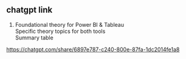 ## chatgpt link
1. Foundational theory for Power BI & Tableau <br>
Specific theory topics for both tools <br>
Summary table

https://chatgpt.com/share/6897e787-c240-800e-87fa-1dc2014fe1a8
